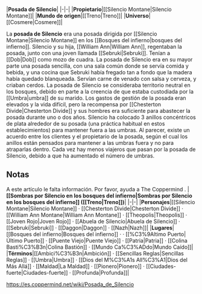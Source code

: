 

|**Posada de Silencio**|
|-|-|
|**Propietario**|[[Silencio Montane\|Silencio Montane]]|
|**Mundo de origen**|[[Treno\|Treno]]|
|**Universo**|[[Cosmere\|Cosmere]]|

La **posada de Silencio** era una posada dirigida por [[Silencio Montane\|Silencio Montane]] en los [[Bosques del infierno\|bosques del infierno]].
Silencio y su hija, [[William Ann\|William Ann]], regentaban la posada, junto con una joven llamada [[Sebruki\|Sebruki]]. Tenían a [[Dob\|Dob]] como mozo de cuadra.
La posada de Silencio era en su mayor parte una posada sencilla, con una sala común donde se servía comida y bebida, y una cocina que Sebruki había fregado tan a fondo que la madera había quedado blanqueada. Servían carne de venado con salsa y cerveza, y criaban cerdos.
La posada de Silencio se consideraba territorio neutral en los bosques, debido en parte a la creencia de que estaba custodiada por la [[Umbra\|umbra]] de su marido. Los gastos de gestión de la posada eran elevados y la vida difícil, pero la recompensa por [[Chesterton Divide\|Chesterton Divide]] y sus hombres era suficiente para abastecer la posada durante uno o dos años.
Silencio ha colocado 3 anillos concéntricos de plata alrededor de su posada (una práctica habitual en estos establecimientos) para mantener fuera a las umbras. Al parecer, existe un acuerdo entre los clientes y el propietario de la posada, según el cual los anillos están pensados para mantener a las umbras fuera y no para atraparlas dentro.
Cada vez hay menos viajeros que pasan por la posada de Silencio, debido a que ha aumentado el número de umbras.

## Notas

A este artículo le falta información. Por favor, ayuda a The Coppermind .
|**[[Sombras por Silencio en los bosques del infierno\|Sombras por Silencio en los bosques del infierno]] ([[Treno\|Treno]])**|
|-|-|
|**Personajes**|[[Silencio Montane\|Silencio Montane]] · [[Chesterton Divide\|Chesterton Divide]] · [[William Ann Montane\|William Ann Montane]] · [[Theopolis\|Theopolis]] · [[Joven Rojo\|Joven Rojo]] · [[Abuela de Silencio\|Abuela de Silencio]] · [[Sebruki\|Sebruki]] · [[Daggon\|Daggon]] · [[Nazh\|Nazh]]|
|**Lugares**|[[Bosques del infierno\|Bosques del infierno]] ·  · [[%C3%9Altimo Puerto\|Último Puerto]] · [[Puente Viejo\|Puente Viejo]] · [[Patria\|Patria]] · [[Colina Basti%C3%B3n\|Colina Bastión]] · [[Mundo Ca%C3%ADdo\|Mundo Caído]]|
|**Términos**|[[Ambici%C3%B3n\|Ambición]] · [[Sencillas Reglas\|Sencillas Reglas]] · [[Umbra\|Umbra]] · [[Dios del M%C3%A1s All%C3%A1\|Dios del Más Allá]] · [[Maldad\|La Maldad]] · [[Pionero\|Pionero]] · [[Ciudades-fuerte\|Ciudades-fuerte]] · [[Profunda\|Profunda]]|



https://es.coppermind.net/wiki/Posada_de_Silencio
